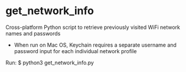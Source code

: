 # get_network_info
Cross-platform Python script to retrieve previously visited WiFi network names and passwords

* When run on Mac OS, Keychain requires a separate username and password input for each individual network profile

Run: $ python3 get_network_info.py
